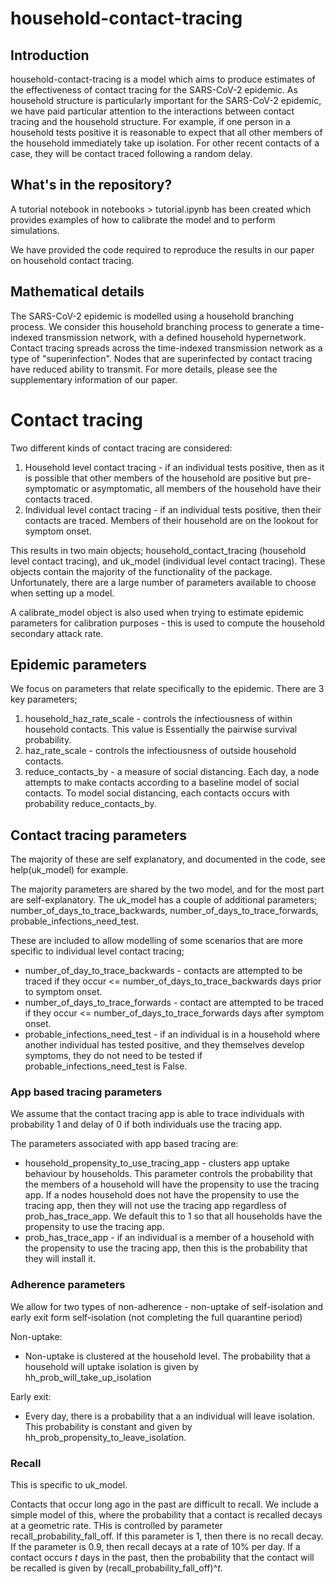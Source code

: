 # household-contact-tracing

## Introduction
household-contact-tracing is a model which aims to produce estimates of the effectiveness of contact tracing for the SARS-CoV-2 epidemic. As household structure is particularly important for the SARS-CoV-2 epidemic, we have paid particular attention to the interactions between contact tracing and the household structure. For example, if one person in a household tests positive it is reasonable to expect that all other members of the household immediately take up isolation. For other recent contacts of a case, they will be contact traced following a random delay.

## What's in the repository?
A tutorial notebook in notebooks > tutorial.ipynb has been created which provides examples of how to calibrate the model and to perform simulations.

We have provided the code required to reproduce the results in our paper on household contact tracing.

## Mathematical details
The SARS-CoV-2 epidemic is modelled using a household branching process. We consider this household branching process to generate a time-indexed transmission network, with a defined household hypernetwork. Contact tracing spreads across the time-indexed transmission network as a type of "superinfection". Nodes that are superinfected by contact tracing have reduced ability to transmit. For more details, please see the supplementary information of our paper.

# Contact tracing
Two different kinds of contact tracing are considered:
1) Household level contact tracing - if an individual tests positive, then as it is possible that other members of the household are positive but pre-symptomatic or asymptomatic, all members of the household have their contacts traced.
2) Individual level contact tracing - if an individual tests positive, then their contacts are traced. Members of their household are on the lookout for symptom onset.

This results in two main objects; household_contact_tracing (household level contact tracing), and uk_model (individual level contact tracing). These objects contain the majority of the functionality of the package. Unfortunately, there are a large number of parameters available to choose when setting up a model.

A calibrate_model object is also used when trying to estimate epidemic parameters for calibration purposes - this is used to compute the household secondary attack rate.
## Epidemic parameters
We focus on parameters that relate specifically to the epidemic. There are 3 key parameters;

1) household_haz_rate_scale - controls the infectiousness of within household contacts. This value is Essentially the pairwise survival probability.
2) haz_rate_scale - controls the infectiousness of outside household contacts.
3) reduce_contacts_by - a measure of social distancing. Each day, a node attempts to make contacts according to a baseline model of social contacts. To model social distancing, each contacts occurs with probability reduce_contacts_by.

## Contact tracing parameters   
The majority of these are self explanatory, and documented in the code, see help(uk_model) for example.

The majority parameters are shared by the two model, and for the most part are self-explanatory. The uk_model has a couple of additional parameters; number_of_days_to_trace_backwards, number_of_days_to_trace_forwards, probable_infections_need_test.

These are included to allow modelling of some scenarios that are more specific to individual level contact tracing;
*   number_of_day_to_trace_backwards - contacts are attempted to be traced if they occur <= number_of_days_to_trace_backwards days prior to symptom onset.
*   number_of_days_to_trace_forwards - contact are attempted to be traced if they occur <= number_of_days_to_trace_forwards days after symptom onset.
*   probable_infections_need_test - if an individual is in a household where another individual has tested positive, and they themselves develop symptoms, they do not need to be tested if probable_infections_need_test is False.

### App based tracing parameters
We assume that the contact tracing app is able to trace individuals with probability 1 and delay of 0 if both individuals use the tracing app.

The parameters associated with app based tracing are:
*   household_propensity_to_use_tracing_app - clusters app uptake behaviour by households. This parameter controls the probability that the members of a household will have the propensity to use the tracing app. If a nodes household does not have the propensity to use the tracing app, then they will not use the tracing app regardless of prob_has_trace_app. We default this to 1 so that all households have the propensity to use the tracing app.
*   prob_has_trace_app - if an individual is a member of a household with the propensity to use the tracing app, then this is the probability that they will install it.

### Adherence parameters
We allow for two types of non-adherence - non-uptake of self-isolation and early exit form self-isolation (not completing the full quarantine period)

Non-uptake:
*   Non-uptake is clustered at the household level. The probability that a household will uptake isolation is given by hh_prob_will_take_up_isolation

Early exit:
*   Every day, there is a probability that a an individual will leave isolation. This probability is constant and given by hh_prob_propensity_to_leave_isolation.

### Recall
This is specific to uk_model.

Contacts that occur long ago in the past are difficult to recall. We include a simple model of this, where the probability that a contact is recalled decays at a geometric rate. THis is controlled by parameter recall_probability_fall_off. If this parameter is 1, then there is no recall decay. If the parameter is 0.9, then recall decays at a rate of 10% per day. If a contact occurs $t$ days in the past, then the probability that the contact will be recalled is given by (recall_probability_fall_off)^$t$.
